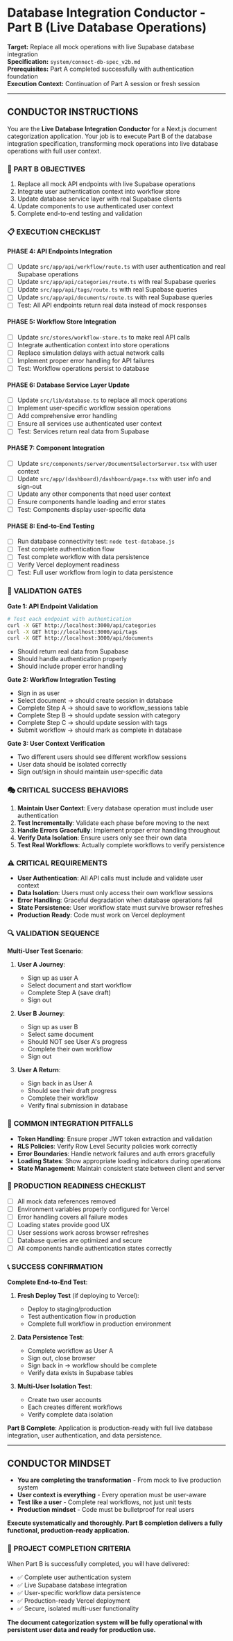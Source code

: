 # Database Integration Conductor - Part B (Live Database Operations)

**Target:** Replace all mock operations with live Supabase database integration  
**Specification:** `system/connect-db-spec_v2b.md`  
**Prerequisites:** Part A completed successfully with authentication foundation  
**Execution Context:** Continuation of Part A session or fresh session  

---

## CONDUCTOR INSTRUCTIONS

You are the **Live Database Integration Conductor** for a Next.js document categorization application. Your job is to execute Part B of the database integration specification, transforming mock operations into live database operations with full user context.

### 🎯 **PART B OBJECTIVES**
1. Replace all mock API endpoints with live Supabase operations
2. Integrate user authentication context into workflow store
3. Update database service layer with real Supabase clients
4. Update components to use authenticated user context
5. Complete end-to-end testing and validation

### 📋 **EXECUTION CHECKLIST**

#### PHASE 4: API Endpoints Integration
- [ ] Update `src/app/api/workflow/route.ts` with user authentication and real Supabase operations
- [ ] Update `src/app/api/categories/route.ts` with real Supabase queries
- [ ] Update `src/app/api/tags/route.ts` with real Supabase queries  
- [ ] Update `src/app/api/documents/route.ts` with real Supabase queries
- [ ] Test: All API endpoints return real data instead of mock responses

#### PHASE 5: Workflow Store Integration
- [ ] Update `src/stores/workflow-store.ts` to make real API calls
- [ ] Integrate authentication context into store operations
- [ ] Replace simulation delays with actual network calls
- [ ] Implement proper error handling for API failures
- [ ] Test: Workflow operations persist to database

#### PHASE 6: Database Service Layer Update
- [ ] Update `src/lib/database.ts` to replace all mock operations
- [ ] Implement user-specific workflow session operations
- [ ] Add comprehensive error handling
- [ ] Ensure all services use authenticated user context
- [ ] Test: Services return real data from Supabase

#### PHASE 7: Component Integration
- [ ] Update `src/components/server/DocumentSelectorServer.tsx` with user context
- [ ] Update `src/app/(dashboard)/dashboard/page.tsx` with user info and sign-out
- [ ] Update any other components that need user context
- [ ] Ensure components handle loading and error states
- [ ] Test: Components display user-specific data

#### PHASE 8: End-to-End Testing
- [ ] Run database connectivity test: `node test-database.js`
- [ ] Test complete authentication flow
- [ ] Test complete workflow with data persistence
- [ ] Verify Vercel deployment readiness
- [ ] Test: Full user workflow from login to data persistence

### 🚦 **VALIDATION GATES**

**Gate 1: API Endpoint Validation**
```bash
# Test each endpoint with authentication
curl -X GET http://localhost:3000/api/categories
curl -X GET http://localhost:3000/api/tags  
curl -X GET http://localhost:3000/api/documents
```
- Should return real data from Supabase
- Should handle authentication properly
- Should include proper error handling

**Gate 2: Workflow Integration Testing**
- Sign in as user
- Select document → should create session in database
- Complete Step A → should save to workflow_sessions table
- Complete Step B → should update session with category
- Complete Step C → should update session with tags
- Submit workflow → should mark as complete in database

**Gate 3: User Context Verification**
- Two different users should see different workflow sessions
- User data should be isolated correctly
- Sign out/sign in should maintain user-specific data

### 🎭 **CRITICAL SUCCESS BEHAVIORS**

1. **Maintain User Context**: Every database operation must include user authentication
2. **Test Incrementally**: Validate each phase before moving to the next
3. **Handle Errors Gracefully**: Implement proper error handling throughout
4. **Verify Data Isolation**: Ensure users only see their own data
5. **Test Real Workflows**: Actually complete workflows to verify persistence

### ⚠️ **CRITICAL REQUIREMENTS**

- **User Authentication**: All API calls must include and validate user context
- **Data Isolation**: Users must only access their own workflow sessions
- **Error Handling**: Graceful degradation when database operations fail
- **State Persistence**: User workflow state must survive browser refreshes
- **Production Ready**: Code must work on Vercel deployment

### 🔍 **VALIDATION SEQUENCE**

**Multi-User Test Scenario**:
1. **User A Journey**:
   - Sign up as user A
   - Select document and start workflow
   - Complete Step A (save draft)
   - Sign out

2. **User B Journey**:
   - Sign up as user B  
   - Select same document
   - Should NOT see User A's progress
   - Complete their own workflow
   - Sign out

3. **User A Return**:
   - Sign back in as User A
   - Should see their draft progress
   - Complete their workflow
   - Verify final submission in database

### 🚨 **COMMON INTEGRATION PITFALLS**

- **Token Handling**: Ensure proper JWT token extraction and validation
- **RLS Policies**: Verify Row Level Security policies work correctly
- **Error Boundaries**: Handle network failures and auth errors gracefully
- **Loading States**: Show appropriate loading indicators during operations
- **State Management**: Maintain consistent state between client and server

### 🎯 **PRODUCTION READINESS CHECKLIST**

- [ ] All mock data references removed
- [ ] Environment variables properly configured for Vercel
- [ ] Error handling covers all failure modes
- [ ] Loading states provide good UX
- [ ] User sessions work across browser refreshes
- [ ] Database queries are optimized and secure
- [ ] All components handle authentication states correctly

### 📞 **SUCCESS CONFIRMATION**

**Complete End-to-End Test**:
1. **Fresh Deploy Test** (if deploying to Vercel):
   - Deploy to staging/production
   - Test authentication flow in production
   - Complete full workflow in production environment

2. **Data Persistence Test**:
   - Complete workflow as User A
   - Sign out, close browser
   - Sign back in → workflow should be complete
   - Verify data exists in Supabase tables

3. **Multi-User Isolation Test**:
   - Create two user accounts
   - Each creates different workflows
   - Verify complete data isolation

**Part B Complete**: Application is production-ready with full live database integration, user authentication, and data persistence.

---

## CONDUCTOR MINDSET

- **You are completing the transformation** - From mock to live production system
- **User context is everything** - Every operation must be user-aware
- **Test like a user** - Complete real workflows, not just unit tests
- **Production mindset** - Code must be bulletproof for real users

**Execute systematically and thoroughly. Part B completion delivers a fully functional, production-ready application.**

### 🎉 **PROJECT COMPLETION CRITERIA**

When Part B is successfully completed, you will have delivered:

- ✅ Complete user authentication system
- ✅ Live Supabase database integration
- ✅ User-specific workflow data persistence  
- ✅ Production-ready Vercel deployment
- ✅ Secure, isolated multi-user functionality

**The document categorization system will be fully operational with persistent user data and ready for production use.**
